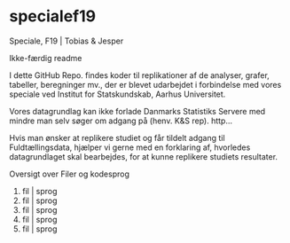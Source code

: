 # specialef19
Speciale, F19 | Tobias & Jesper
  
Ikke-færdig readme
  
I dette GitHub Repo. findes koder til replikationer af de analyser, grafer, tabeller, beregninger mv., der
er blevet udarbejdet i forbindelse med vores speciale ved Institut for Statskundskab, Aarhus Universitet.
  
Vores datagrundlag kan ikke forlade Danmarks Statistiks Servere med mindre man selv søger om adgang på (henv. K&S rep). http...  
  
Hvis man ønsker at replikere studiet og får tildelt adgang til Fuldtællingsdata, hjælper vi gerne med en forklaring af, hvorledes datagrundlaget skal bearbejdes, for at kunne replikere studiets resultater.
  
Oversigt over Filer og kodesprog
1. fil | sprog
2. fil | sprog
3. fil | sprog
4. fil | sprog
5. fil | sprog



